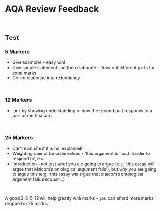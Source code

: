 # AQA Review Feedback

</br>

## Test

### 5 Markers

- Give examples - easy win!
- Give simple statement and then elaborate - draw out different parts for extra marks
- Do not elaborate into redundancy

</br>

### 12 Markers

- Link by showing understanding of how the second part responds to a part of the first part

</br>

### 25 Markers

- Can’t evaluate if it is not explained!!
- Weighting cannot be undervalued - ‘this argument is much harder to respond to’, etc.
- Introduction - not just *what* you are going to argue (e.g. ‘this essay will argue that Malcom’s ontological argument fails’), but *why* you are going to argue this (e.g. ‘this essay will argue that Malcom’s ontological argument fails *because*…)

</br>

A good 3-5-5-12 will help greatly with marks - you can afford more marks dropped in 25 marks.

